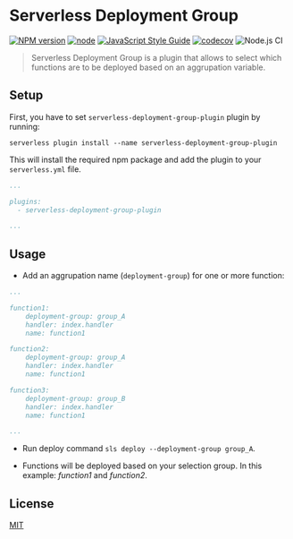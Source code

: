 Serverless Deployment Group
==================================
[![NPM version](https://badge.fury.io/js/serverless.svg)](https://npmjs.org/package/serverless-deployment-group-plugin)
[![node](https://img.shields.io/node/v/serverless-deployment-group-plugin.svg)](https://github.com/ftormo/serverless-deployment-group-plugin)
[![JavaScript Style Guide](https://img.shields.io/badge/code_style-standard-brightgreen.svg)](https://standardjs.com)
[![codecov](https://codecov.io/gh/ftormo/serverless-deployment-group-plugin/branch/master/graph/badge.svg)](https://codecov.io/gh/ftormo/serverless-deployment-group-plugin)
![Node.js CI](https://github.com/ftormo/serverless-deployment-group-plugin/workflows/Node.js%20CI/badge.svg?branch=master)

> Serverless Deployment Group is a plugin that allows to select which functions are to be deployed based on an aggrupation variable.

## Setup

First, you have to set `serverless-deployment-group-plugin` plugin by running:
```
serverless plugin install --name serverless-deployment-group-plugin
```

This will install the required npm package and add the plugin to your `serverless.yml` file.
```yaml
...

plugins:
  - serverless-deployment-group-plugin

...
```

## Usage

* Add an aggrupation name (`deployment-group`) for one or more function:
```yaml
...

function1:
    deployment-group: group_A
    handler: index.handler
    name: function1

function2:
    deployment-group: group_A
    handler: index.handler
    name: function1

function3:
    deployment-group: group_B
    handler: index.handler
    name: function1

...
```

* Run deploy command `sls deploy --deployment-group group_A`.

* Functions will be deployed based on your selection group. In this example: *function1* and *function2*.

## License
  [MIT](LICENSE)